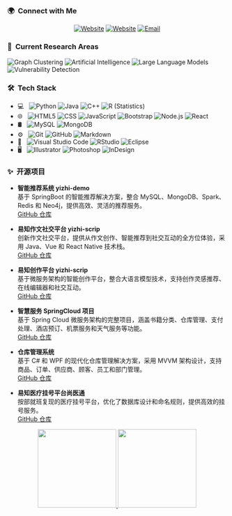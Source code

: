 <h3>🌍  &nbsp;Connect with Me </h3>

<p align="center">
<a href="https://gitee.com/newborne/"><img alt="Website" src="https://img.shields.io/badge/Gitee-gitee.com/newborne-blue?style=flat-square&logo=google-chrome"></a>
<a href="https://blog.csdn.net/qq_41783491/"><img alt="Website" src="https://img.shields.io/badge/CSDN-blog.csdn.net/qq_41783491-blue?style=flat-square&logo=google-chrome"></a>
<a href="newborne@foxmail.com"><img alt="Email" src="https://img.shields.io/badge/Email-newborne@foxmail.com-blue?style=flat-square&logo=gmail"></a>
</p>

<h3>🔬 &nbsp;Current Research Areas</h3>

 ![Graph Clustering](https://img.shields.io/badge/Graph%20Clustering-333333?style=flat-square)
  ![Artificial Intelligence](https://img.shields.io/badge/Artificial%20Intelligence-333333?style=flat-square)
  ![Large Language Models](https://img.shields.io/badge/Large%20Language%20Models-333333?style=flat-square)
  ![Vulnerability Detection](https://img.shields.io/badge/Vulnerability%20Detection-333333?style=flat-square)

<h3> 🛠 &nbsp;Tech Stack</h3>

- 💻 &nbsp;
  ![Python](https://img.shields.io/badge/-Python-333333?style=flat&logo=python)
  ![Java](https://img.shields.io/badge/-Java-333333?style=flat&logo=Java&logoColor=007396)
  ![C++](https://img.shields.io/badge/-C++-333333?style=flat&logo=C%2B%2B&logoColor=00599C)
  ![R (Statistics)](https://img.shields.io/badge/-R-333333?style=flat&logo=R&logoColor=276DC3)
- 🌐 &nbsp;
  ![HTML5](https://img.shields.io/badge/-HTML5-333333?style=flat&logo=HTML5)
  ![CSS](https://img.shields.io/badge/-CSS-333333?style=flat&logo=CSS3&logoColor=1572B6)
  ![JavaScript](https://img.shields.io/badge/-JavaScript-333333?style=flat&logo=javascript)
  ![Bootstrap](https://img.shields.io/badge/-Bootstrap-333333?style=flat&logo=bootstrap&logoColor=563D7C)
  ![Node.js](https://img.shields.io/badge/-Node.js-333333?style=flat&logo=node.js)
  ![React](https://img.shields.io/badge/-React-333333?style=flat&logo=react)
- 🛢 &nbsp;
  ![MySQL](https://img.shields.io/badge/-MySQL-333333?style=flat&logo=mysql)
  ![MongoDB](https://img.shields.io/badge/-MongoDB-333333?style=flat&logo=mongodb)
- ⚙️ &nbsp;
  ![Git](https://img.shields.io/badge/-Git-333333?style=flat&logo=git)
  ![GitHub](https://img.shields.io/badge/-GitHub-333333?style=flat&logo=github)
  ![Markdown](https://img.shields.io/badge/-Markdown-333333?style=flat&logo=markdown)
- 🔧 &nbsp;
  ![Visual Studio Code](https://img.shields.io/badge/-Visual%20Studio%20Code-333333?style=flat&logo=visual-studio-code&logoColor=007ACC)
  ![RStudio](https://img.shields.io/badge/-RStudio-333333?style=flat&logo=rstudio)
  ![Eclipse](https://img.shields.io/badge/-Eclipse-333333?style=flat&logo=eclipse-ide&logoColor=2C2255)
- 🖥 &nbsp;
  ![Illustrator](https://img.shields.io/badge/-Illustrator-333333?style=flat&logo=adobe-illustrator)
  ![Photoshop](https://img.shields.io/badge/-Photoshop-333333?style=flat&logo=adobe-photoshop)
  ![InDesign](https://img.shields.io/badge/-InDesign-333333?style=flat&logo=adobe-indesign)

<h3> ✨ &nbsp;开源项目</h3>

- **智能推荐系统 yizhi-demo**  
  基于 SpringBoot 的智能推荐解决方案，整合 MySQL、MongoDB、Spark、Redis 和 Neo4j，提供高效、灵活的推荐服务。  
  [GitHub 仓库](https://github.com/newborne/yizhi-demo)

- **易知作文社交平台 yizhi-scrip**  
  创新作文社交平台，提供从作文创作、智能推荐到社交互动的全方位体验，采用 Java、Vue 和 React Native 技术栈。  
  [GitHub 仓库](https://github.com/newborne/yizhi-scrip)

- **易知创作平台 yizhi-scrip**  
  基于微服务架构的智能创作平台，整合大语言模型技术，支持创作灵感推荐、在线编辑器和社交互动。  
  [GitHub 仓库](https://github.com/newborne/yizhi-scrip)

- **智慧服务 SpringCloud 项目**  
  基于 Spring Cloud 微服务架构的完整项目，涵盖书籍分类、仓库管理、支付处理、酒店预订、机票服务和天气服务等功能。  
  [GitHub 仓库](https://github.com/newborne/spring-cloud-wisdom-service)

- **仓库管理系统**  
  基于 C# 和 WPF 的现代化仓库管理解决方案，采用 MVVM 架构设计，支持商品、订单、供应商、顾客、员工和部门管理。  
  [GitHub 仓库](https://github.com/newborne/warehouse-management-system)

- **易知医疗挂号平台尚医通**  
  按部就班复现的医疗挂号平台，优化了数据库设计和命名规则，提供高效的挂号服务。  
  [GitHub 仓库](https://github.com/newborne/medical-registration-platform)

<p align="center">
<a href="https://github.com/newborne">
  <img height="180em" src="https://github-readme-stats.vercel.app/api?username=newborne&theme=buefy&show_icons=true"  alt=""/>
  <img height="180em" src="https://github-readme-stats.vercel.app/api/top-langs/?username=newborne&theme=buefy&layout=compact"  alt=""/>
</a>
</p>
